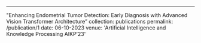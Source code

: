 ---
"Enhancing Endometrial Tumor Detection: Early Diagnosis with Advanced Vision Transformer Architecture”
collection: publications
permalink: /publication/1
date: 06-10-2023
venue: 'Artificial Intelligence and Knowledge Processing AIKP’23'

